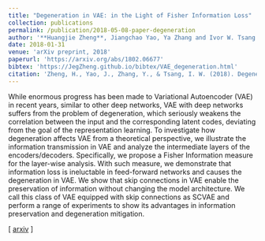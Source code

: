 ```yaml
---
title: "Degeneration in VAE: in the Light of Fisher Information Loss"
collection: publications
permalink: /publication/2018-05-08-paper-degeneration
author: '**Huangjie Zheng**, Jiangchao Yao, Ya Zhang and Ivor W. Tsang'
date: 2018-01-31
venue: 'arXiv preprint, 2018'
paperurl: 'https://arxiv.org/abs/1802.06677'
bibtex: 'https://JegZheng.github.io/bibtex/VAE_degeneration.html'
citation: 'Zheng, H., Yao, J., Zhang, Y., & Tsang, I. W. (2018). Degeneration in VAE: in the Light of Fisher Information Loss. arXiv preprint arXiv:1802.06677.'
---
```

While enormous progress has been made to Variational Autoencoder (VAE) in recent years, similar to other deep networks, VAE with deep networks suffers from the problem of degeneration, which seriously weakens the correlation between the input and the corresponding latent codes, deviating from the goal of the representation learning. To investigate how degeneration affects VAE from a theoretical perspective, we illustrate the information transmission in VAE and analyze the intermediate layers of the encoders/decoders. Specifically, we propose a Fisher Information measure for the layer-wise analysis. With such measure, we demonstrate that information loss is ineluctable in feed-forward networks and causes the degeneration in VAE. We show that skip connections in VAE enable the preservation of information without changing the model architecture. We call this class of VAE equipped with skip connections as SCVAE and perform a range of experiments to show its advantages in information preservation and degeneration mitigation.

\[ [arxiv](https://arxiv.org/abs/1802.06677) \]
